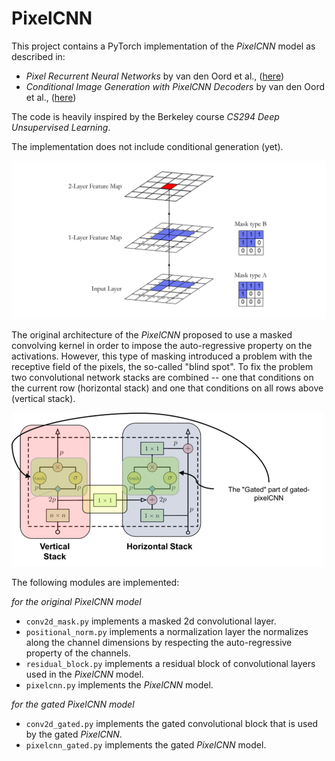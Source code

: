 # PixelCNN

This project contains a PyTorch implementation of the *PixelCNN* model as
described in:
  * *Pixel Recurrent Neural Networks* by van den Oord et al.,
  ([here](https://arxiv.org/abs/1601.06759))
  * *Conditional Image Generation with PixelCNN Decoders* by van den Oord et al.,
  ([here](https://arxiv.org/abs/1606.05328))

The code is heavily inspired by the Berkeley course *CS294 Deep Unsupervised
Learning*.

The implementation does not include conditional generation (yet).

!["Model Architecture"](img/pixelcnn.png)

The original architecture of the *PixelCNN* proposed to use a masked convolving
kernel in order to impose the auto-regressive property on the activations.
However, this type of masking introduced a problem with the receptive field of
the pixels, the so-called "blind spot". To fix the problem two convolutional
network stacks are combined -- one that conditions on the current row (horizontal
stack) and one that conditions on all rows above (vertical stack).

!["Gated block"](img/gated_block.png)

The following modules are implemented:

  _for the original PixelCNN model_
  * `conv2d_mask.py` implements a masked 2d convolutional layer.
  * `positional_norm.py` implements a normalization layer the normalizes along
    the channel dimensions by respecting the auto-regressive property of the
    channels.
  * `residual_block.py` implements a residual block of convolutional layers
    used in the *PixelCNN* model.
  * `pixelcnn.py` implements the *PixelCNN* model.

  _for the gated PixelCNN model_
  * `conv2d_gated.py` implements the gated convolutional block that is used by
    the gated *PixelCNN*.
  * `pixelcnn_gated.py` implements the gated *PixelCNN* model.
